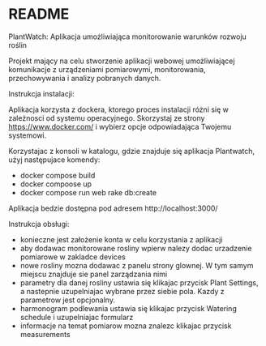 # README

PlantWatch: Aplikacja umożliwiająca monitorowanie warunków rozwoju roślin

Projekt mający na celu stworzenie aplikacji webowej umożliwiającej komunikacje z urządzeniami pomiarowymi, monitorowania, przechowywania i analizy pobranych danych.

Instrukcja instalacji:

Aplikacja korzysta z dockera, ktorego proces instalacji różni się w zależnosci od systemu operacyjnego.
Skorzystaj ze strony https://www.docker.com/ i wybierz opcje odpowiadająca Twojemu systemowi.

Korzystajac z konsoli w katalogu, gdzie znajduje się aplikacja Plantwatch, użyj następujace komendy:
- docker compose build
- docker compoose up
- docker compose run web rake db:create

Aplikacja bedzie dostępna pod adresem http://localhost:3000/

Instrukcja obsługi:
- konieczne jest założenie konta w celu korzystania z aplikacji
- aby dodawac monitorowane rosliny wpierw nalezy dodac urzadzenie pomiarowe w zakladce devices
- nowe rosliny mozna dodawac z panelu strony glownej. W tym samym miejscu znajduje sie panel zarządzania nimi
- parametry dla danej rosliny ustawia się klikajac przycisk Plant Settings, a nastepnie uzupelniajac wybrane przez siebie pola. Kazdy z parametrow jest opcjonalny.
- harmonogram podlewania ustawia się klikajac przycisk Watering schedule i uzupelniajac formularz
- informacje na temat pomiarow mozna znalezc klikajac przycisk measurements

